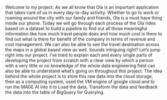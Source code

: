 Welcome to my project.
As we all know that Ola is an important application that takes care of us in every day-to-day
activity.
Whether to go to work or roaming around the city with our family and friends, Ola is a must
have thing inside our phone.
Today we will go through each process of the Ola rides based on a dataset to build a pipeline to
find out all those meaningful information like how much travel people does and how much cost
is there to find out what is there for benefit of the company in terms of revenue and cost
management.
We can also be able to see the travel destination across the maps in a global based view as well.
Sounds intriguing right? Let’s jump right into our project.
I’ve tried to explain each and every single parts of developing the project from scratch with a
clear view by which a person with a very little or no knowledge of the whole data engineering
field can also be able to understand what’s going on throughout this project.
The Idea behind the whole project is to store this raw data into the cloud storage, then as a
computing system, used the VM engine of google cloud and to run the MAGE AI into it to Load
the data, Transform the data and feedback the data into the table of BigQuery for Querying.
